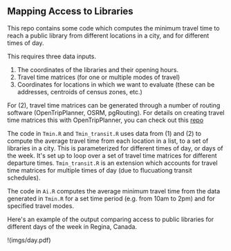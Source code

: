 ## Mapping Access to Libraries

This repo contains some code which computes the minimum travel time to reach a public library from different locations in a city, and for different times of day.

This requires three data inputs.

1. The coordinates of the libraries and their opening hours.
2. Travel time matrices (for one or multiple modes of travel)
3. Coordinates for locations in which we want to evaluate (these can be addresses, centroids of census zones, etc.)

For (2), travel time matrices can be generated through a number of routing software (OpenTripPlanner, OSRM, pgRouting). For details on creating travel time matrices this with OpenTripPlanner, you can check out this [repo](https://github.com/SAUSy-Lab/OpenTripPlanner_analysis)

The code in `Tmin.R` and `Tmin_transit.R` uses data from (1) and (2) to compute the average travel time from each location in a list, to a set of libraries in a city. This is parameterized for different times of day, or days of the week. It's set up to loop over a set of travel time matrices for different departure times. `Tmin_transit.R` is an extension which accounts for travel time matrices for multiple times of day (due to flucuationg transit schedules).

The code in `Ai.R` computes the average minimum travel time from the data generated in `Tmin.R` for a set time period (e.g. from 10am to 2pm) and for specified travel modes.

Here's an example of the output comparing access to public libraries for different days of the week in Regina, Canada.

!(imgs/day.pdf)
